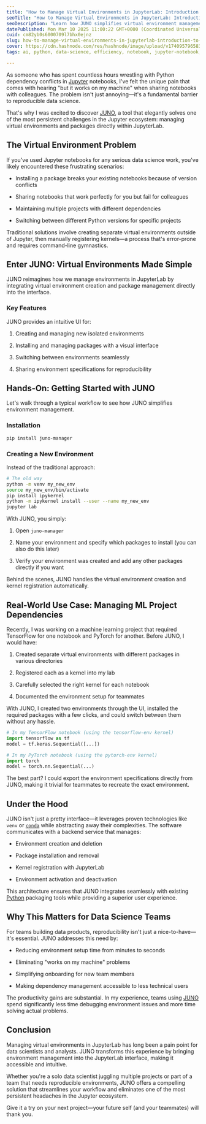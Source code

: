```yaml
---
title: "How to Manage Virtual Environments in JupyterLab: Introduction to JUNO"
seoTitle: "How to Manage Virtual Environments in JupyterLab: Introduction to JUNO"
seoDescription: "Learn how JUNO simplifies virtual environment management in JupyterLab, enhancing reproducibility and collaboration in data science workflows"
datePublished: Mon Mar 10 2025 11:00:22 GMT+0000 (Coordinated Universal Time)
cuid: cm82yb0s6000709l7bhx0ejnz
slug: how-to-manage-virtual-environments-in-jupyterlab-introduction-to-juno
cover: https://cdn.hashnode.com/res/hashnode/image/upload/v1740957965831/b192407a-fab9-441f-b445-850722054c53.png
tags: ai, python, data-science, efficiency, notebook, jupyter-notebook, jupyterlab, environment-setup

---
```


As someone who has spent countless hours wrestling with Python dependency conflicts in [Jupyter](https://jupyter.org/) notebooks, I've felt the unique pain that comes with hearing "but it works on my machine" when sharing notebooks with colleagues. The problem isn't just annoying—it's a fundamental barrier to reproducible data science.

That's why I was excited to discover [JUNO](https://github.com/velocitatem/juno), a tool that elegantly solves one of the most persistent challenges in the Jupyter ecosystem: managing virtual environments and packages directly within JupyterLab.

## The Virtual Environment Problem

If you've used Jupyter notebooks for any serious data science work, you've likely encountered these frustrating scenarios:

* Installing a package breaks your existing notebooks because of version conflicts
    
* Sharing notebooks that work perfectly for you but fail for colleagues
    
* Maintaining multiple projects with different dependencies
    
* Switching between different Python versions for specific projects
    

Traditional solutions involve creating separate virtual environments outside of Jupyter, then manually registering kernels—a process that's error-prone and requires command-line gymnastics.

## Enter JUNO: Virtual Environments Made Simple

JUNO reimagines how we manage environments in JupyterLab by integrating virtual environment creation and package management directly into the interface.

### Key Features

JUNO provides an intuitive UI for:

1. Creating and managing new isolated environments
    
2. Installing and managing packages with a visual interface
    
3. Switching between environments seamlessly
    
4. Sharing environment specifications for reproducibility
    

## Hands-On: Getting Started with JUNO

Let's walk through a typical workflow to see how JUNO simplifies environment management.

### Installation

```bash
pip install juno-manager
```

### Creating a New Environment

Instead of the traditional approach:

```bash
# The old way
python -m venv my_new_env
source my_new_env/bin/activate
pip install ipykernel
python -m ipykernel install --user --name my_new_env
jupyter lab
```

With JUNO, you simply:

1. Open `juno-manager`
    
2. Name your environment and specify which packages to install (you can also do this later)
    
3. Verify your environment was created and add any other packages directly if you want
    

Behind the scenes, JUNO handles the virtual environment creation and kernel registration automatically.

## Real-World Use Case: Managing ML Project Dependencies

Recently, I was working on a machine learning project that required TensorFlow for one notebook and PyTorch for another. Before JUNO, I would have:

1. Created separate virtual environments with different packages in various directories
    
2. Registered each as a kernel into my lab
    
3. Carefully selected the right kernel for each notebook
    
4. Documented the environment setup for teammates
    

With JUNO, I created two environments through the UI, installed the required packages with a few clicks, and could switch between them without any hassle.

```python
# In my TensorFlow notebook (using the tensorflow-env kernel)
import tensorflow as tf
model = tf.keras.Sequential([...])

# In my PyTorch notebook (using the pytorch-env kernel)
import torch
model = torch.nn.Sequential(...)
```

The best part? I could export the environment specifications directly from JUNO, making it trivial for teammates to recreate the exact environment.

## Under the Hood

JUNO isn't just a pretty interface—it leverages proven technologies like `venv` or [`conda`](https://anaconda.org/anaconda/conda) while abstracting away their complexities. The software communicates with a backend service that manages:

* Environment creation and deletion
    
* Package installation and removal
    
* Kernel registration with JupyterLab
    
* Environment activation and deactivation
    

This architecture ensures that JUNO integrates seamlessly with existing [Python](https://anaconda.org/anaconda/conda) packaging tools while providing a superior user experience.

## Why This Matters for Data Science Teams

For teams building data products, reproducibility isn't just a nice-to-have—it's essential. JUNO addresses this need by:

* Reducing environment setup time from minutes to seconds
    
* Eliminating "works on my machine" problems
    
* Simplifying onboarding for new team members
    
* Making dependency management accessible to less technical users
    

The productivity gains are substantial. In my experience, teams using [JUNO](https://github.com/velocitatem/juno) spend significantly less time debugging environment issues and more time solving actual problems.

## Conclusion

Managing virtual environments in JupyterLab has long been a pain point for data scientists and analysts. JUNO transforms this experience by bringing environment management into the JupyterLab interface, making it accessible and intuitive.

Whether you're a solo data scientist juggling multiple projects or part of a team that needs reproducible environments, JUNO offers a compelling solution that streamlines your workflow and eliminates one of the most persistent headaches in the Jupyter ecosystem.

Give it a try on your next project—your future self (and your teammates) will thank you.